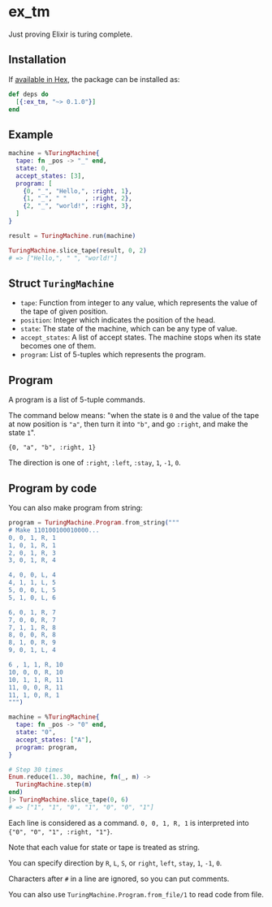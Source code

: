 # ex_tm

Just proving Elixir is turing complete.

## Installation

If [available in Hex](https://hex.pm/docs/publish), the package can be installed as:

```elixir
def deps do
  [{:ex_tm, "~> 0.1.0"}]
end
```

## Example

```elixir
machine = %TuringMachine{
  tape: fn _pos -> "_" end,
  state: 0,
  accept_states: [3],
  program: [
    {0, "_", "Hello,", :right, 1},
    {1, "_", " "     , :right, 2},
    {2, "_", "world!", :right, 3},
  ]
}

result = TuringMachine.run(machine)

TuringMachine.slice_tape(result, 0, 2)
# => ["Hello,", " ", "world!"]
```

## Struct `TuringMachine`

- `tape`: Function from integer to any value, which represents the value of the tape of given position.
- `position`: Integer which indicates the position of the head.
- `state`: The state of the machine, which can be any type of value.
- `accept_states`: A list of accept states. The machine stops when its state becomes one of them.
- `program`: List of 5-tuples which represents the program.

## Program

A program is a list of 5-tuple commands.

The command below means: "when the state is `0` and the value of the tape at now position is `"a"`, then turn it into `"b"`, and go `:right`, and make the state `1`".

`{0, "a", "b", :right, 1}`

The direction is one of `:right`, `:left`, `:stay`, `1`, `-1`, `0`.

## Program by code

You can also make program from string:

```elixir
program = TuringMachine.Program.from_string("""
# Make 110100100010000...
0, 0, 1, R, 1
1, 0, 1, R, 1
2, 0, 1, R, 3
3, 0, 1, R, 4

4, 0, 0, L, 4
4, 1, 1, L, 5
5, 0, 0, L, 5
5, 1, 0, L, 6

6, 0, 1, R, 7
7, 0, 0, R, 7
7, 1, 1, R, 8
8, 0, 0, R, 8
8, 1, 0, R, 9
9, 0, 1, L, 4

6 , 1, 1, R, 10
10, 0, 0, R, 10
10, 1, 1, R, 11
11, 0, 0, R, 11
11, 1, 0, R, 1
""")

machine = %TuringMachine{
  tape: fn _pos -> "0" end,
  state: "0",
  accept_states: ["A"],
  program: program,
}

# Step 30 times
Enum.reduce(1..30, machine, fn(_, m) ->
  TuringMachine.step(m)
end)
|> TuringMachine.slice_tape(0, 6)
# => ["1", "1", "0", "1", "0", "0", "1"]
```

Each line is considered as a command. `0, 0, 1, R, 1` is interpreted into `{"0", "0", "1", :right, "1"}`.

Note that each value for state or tape is treated as string.

You can specify direction by `R`, `L`, `S`, or `right`, `left`, `stay`, `1`, `-1`, `0`.

Characters after `#` in a line are ignored, so you can put comments.

You can also use `TuringMachine.Program.from_file/1` to read code from file.
